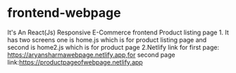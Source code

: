 # frontend-webpage
It's An React(Js) Responsive E-Commerce frontend Product listing page 1. It has two screens one is home.js which is for product listing page and second is home2.js which is for product page 2.Netlify link for first page: https://aryansharmawebpage.netlify.app,for second page link:https://productpageofwebpage.netlify.app
